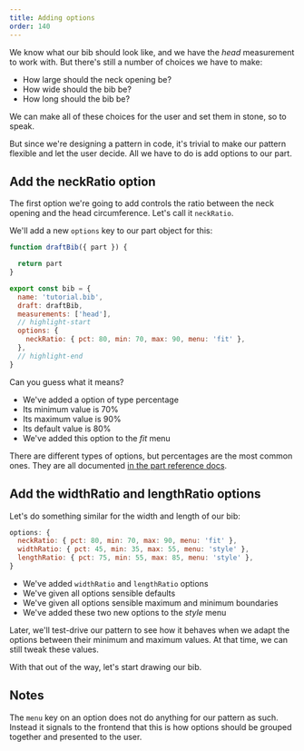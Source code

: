 ```yaml
---
title: Adding options
order: 140
---
```


We know what our bib should look like, and we have the _head_ measurement
to work with. But there's still a number of choices we have to make:

- How large should the neck opening be?
- How wide should the bib be?
- How long should the bib be?

We can make all of these choices for the user and set them in stone, so to speak.

But since we're designing a pattern in code, it's trivial to make our pattern
flexible and let the user decide. All we have to do is add options to our part.

## Add the neckRatio option

The first option we're going to add controls the ratio between the neck opening
and the head circumference. Let's call it `neckRatio`.

We'll add a new `options` key to our part object for this:

```design/src/bib.mjs
function draftBib({ part }) {

  return part
}

export const bib = {
  name: 'tutorial.bib',
  draft: draftBib,
  measurements: ['head'],
  // highlight-start
  options: {
    neckRatio: { pct: 80, min: 70, max: 90, menu: 'fit' },
  },
  // highlight-end
}
```

Can you guess what it means?

- We've added a option of type percentage
- Its minimum value is 70%
- Its maximum value is 90%
- Its default value is 80%
- We've added this option to the *fit* menu

<Note>

There are different types of options, but percentages are the most common ones.
They are all documented [in the part reference docs](/reference/api/part/config/options).

</Note>

## Add the widthRatio and lengthRatio options

Let's do something similar for the width and length of our bib:

```design/src/bib.mjs
options: {
  neckRatio: { pct: 80, min: 70, max: 90, menu: 'fit' },
  widthRatio: { pct: 45, min: 35, max: 55, menu: 'style' },
  lengthRatio: { pct: 75, min: 55, max: 85, menu: 'style' },
}
```

- We've added `widthRatio` and `lengthRatio` options
- We've given all options sensible defaults
- We've given all options sensible maximum and minimum boundaries
- We've added these two new options to the *style* menu

Later, we'll test-drive our pattern to see how it behaves when we adapt the options
between their minimum and maximum values. At that time, we can still tweak these values.

With that out of the way, let's start drawing our bib.

## Notes

The `menu` key on an option does not do anything for our pattern as such.
Instead it signals to the frontend that this is how options should be grouped
together and presented to the user.
